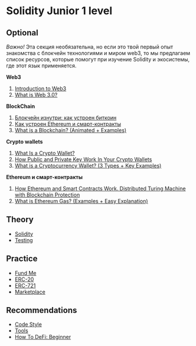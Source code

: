 # Solidity Junior 1 level

## Optional

_Важно!_ Эта секция необязательна, но если это твой первый опыт знакомства с блокчейн технологиями и миром web3, то мы предлагаем список ресурсов, которые помогут при изучение Solidity и экосистемы, где этот язык применяется.

**Web3**

1. [Introduction to Web3](https://ethereum.org/en/web3/)
2. [What is Web 3.0?](https://www.youtube.com/watch?v=nHhAEkG1y2U)

**BlockChain**

1. [Блокчейн изнутри: как устроен биткоин](https://vas3k.blog/blog/blockchain/)
2. [Как устроен Ethereum и смарт-контракты](https://vas3k.blog/blog/ethereum/)
3. [What is a Blockchain? (Animated + Examples)](https://www.youtube.com/watch?v=kHybf1aC-jE)

**Crypto wallets**

1. [What Is a Crypto Wallet?](https://academy.binance.com/en/articles/crypto-wallet-types-explained)
2. [How Public and Private Key Work In Your Crypto Wallets](https://www.youtube.com/watch?v=bvSJm7fHXto)
3. [What is a Cryptocurrency Wallet? (3 Types + Key Examples)](https://www.youtube.com/watch?v=SQyg9pyJ1Ac&t=3s)

**Ethereum и смарт-контракты**

1. [How Ethereum and Smart Contracts Work. Distributed Turing Machine with Blockсhain Protection](https://vas3k.com/blog/ethereum/)
2. [What is Ethereum Gas? (Examples + Easy Explanation)](https://www.youtube.com/watch?v=3ehaSqwUZ0s)

## Theory

- [Solidity](./solidity/README.md)
- [Testing](./testing/README.md)

## Practice

- [Fund Me](./practice/1-fund-me.md)
- [ERC-20](./practice/2-erc-20.md)
- [ERC-721](./practice/3-erc-721.md)
- [Marketplace](./practice/4-marketplace.md)

## Recommendations

- [Code Style](./code-style/readme.md)
- [Tools](./tools/README.md)
- [How To DeFi: Beginner](https://landing.coingecko.com/how-to-defi/)
